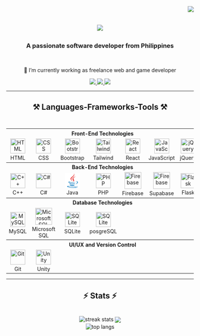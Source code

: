 <img align="right" src="https://visitor-badge.laobi.icu/badge?page_id=salesp07.salesp07" />

<h1 align="center">
    <img src="https://readme-typing-svg.herokuapp.com/?font=Righteous&size=35&center=true&vCenter=true&width=500&height=70&duration=4000&lines=Hi!+👋;+I'm+Joshua+Anderson+Padilla!;" />
</h1>

<h3 align="center">A passionate software developer from Philippines</h3>

<br/>

<div align="center">
 
 🔭 I’m currently working as freelance web and game developer
 

 </div>
 
<div align="center"> 
  <a href="mailto:andersonandy046@gmail.com">
    <img src="https://img.shields.io/badge/Gmail-333333?style=for-the-badge&logo=gmail&logoColor=red" />
  </a>
  <a href="https://www.linkedin.com/in/joshua-padilla-009681270/" target="_blank">
    <img src="https://img.shields.io/badge/LinkedIn-0077B5?style=for-the-badge&logo=linkedin&logoColor=white" target="_blank" />
  </a>
     <a href="https://portfolio-delta-three-97.vercel.app/index.html" target="_blank">
    <img src="https://img.shields.io/badge/Portfolio-FF5722?style=for-the-badge&logo=todoist&logoColor=white" target="_blank" />
  </a>
</div>

<hr>
 
<h2 align="center">⚒️ Languages-Frameworks-Tools ⚒️</h2>
<table>
<div style="display: flex; align-items: flex-start; align: center">
<table align="center">
  <tr>
    <th colspan="7" style="text-align:center;">Front-End Technologies</th>
  </tr>
  <tr>
    <td align="center" width="96"><img src="https://skillicons.dev/icons?i=html" width="40" height="40" title="HTML"/><br>HTML</td>
    <td align="center" width="96"><img src="https://skillicons.dev/icons?i=css" width="40" height="40" title="CSS"/><br>CSS</td>
    <td align="center" width="96"><img src="https://cdn.simpleicons.org/bootstrap/7952B3" width="40" height="40" title="Bootstrap"/><br>Bootstrap</td>
    <td align="center" width="96"><img src="https://skillicons.dev/icons?i=tailwind" width="40" height="40" title="Tailwind"/><br>Tailwind</td>
    <td align="center" width="96"><img src="https://skillicons.dev/icons?i=react" width="40" height="40" title="React"/><br>React</td>
    <td align="center" width="96"><img src="https://skillicons.dev/icons?i=js" width="40" height="40" title="JavaScript"/><br>JavaScript</td>
    <td align="center" width="96"><img src="https://cdn.iconscout.com/icon/free/png-512/free-jquery-3521520-2945023.png" width="40" height="40" title="jQuery"/><br>jQuery</td>
  </tr>
  <tr>
    <th colspan="7" style="text-align:center;">Back-End Technologies</th>
  </tr>
  <tr>
    <td align="center" width="96"><img src="https://techstack-generator.vercel.app/cpp-icon.svg" width="40" height="40" title="C++"/><br>C++</td>
    <td align="center" width="96"><img src="https://techstack-generator.vercel.app/csharp-icon.svg" width="40" height="40" title="C#"/><br>C#</td>
    <td align="center" width="96"><img src="https://raw.githubusercontent.com/devicons/devicon/master/icons/java/java-original.svg" width="40" height="40" title="Java"/><br>Java</td>
    <td align="center" width="96"><img src="https://skillicons.dev/icons?i=php" width="40" height="40" title="PHP"/><br>PHP</td>
    <td align="center" width="96"><img src="https://skillicons.dev/icons?i=firebase" width="45" height="45" title="Firebase"/><br>Firebase</td>
    <td align="center" width="96"><img src="https://skillicons.dev/icons?i=supabase" width="45" height="45" title="Firebase"/><br>Supabase</td>
    <td align="center" width="96"><img src="https://skillicons.dev/icons?i=flask" width="40" height="40" title="Flask"/><br>Flask</td>
    <td align="center" width="96"><img src="https://skillicons.dev/icons?i=nodejs" width="40" height="40" title="Node.js"/><br>Node.js</td>
  </tr>
  <tr>
    <th colspan="7" style="text-align:center;">Database Technologies</th>
  </tr>
  <tr>
    <td align="center" width="96"><img src="https://techstack-generator.vercel.app/mysql-icon.svg" width="40" height="40" title="MySQL"/><br>MySQL</td>
    <td align="center" width="96"><img src="https://cdn.jsdelivr.net/gh/devicons/devicon/icons/microsoftsqlserver/microsoftsqlserver-plain.svg" width="45" height="45" title="Microsoft SQL Server"/><br>Microsoft SQL</td>
    <td align="center" width="96"><img src="https://skillicons.dev/icons?i=sqlite" width="40" height="40" title="SQLite"/><br>SQLite</td>
    <td align="center" width="96"><img src="https://img.icons8.com/?size=100&id=38561&format=png&color=000000" width="40" height="40" title="SQLite"/><br>posgreSQL</td>
  </tr>
  <tr>
    <th colspan="7" style="text-align:center;">UI/UX and Version Control</th>
  </tr>
  <tr>
    <td align="center" width="96"><img src="https://upload.wikimedia.org/wikipedia/commons/3/3f/Git_icon.svg" width="40" height="40" title="Git"/><br>Git</td>
    <td align="center" width="96"><img src="https://skillicons.dev/icons?i=unity" width="40" height="40" title="Unity"/><br>Unity</td>
  </tr>
</table>

<hr/>

<h2 align="center">⚡ Stats ⚡</h2>
<br>
<div align=center>
  <img width=390 src="https://github-readme-streak-stats-salesp07.vercel.app/?user=anderson895&count_private=true&theme=react&border_radius=10" alt="streak stats"/>


 <img align="center" src ="https://github-readme-activity-graph.vercel.app/graph?username=anderson895&theme=react-dark&hide_border=true&hide_title=false&area=true&custom_title=Contribution%20Graph%20of%20last%2030%20days&height=350">
   <br/> 
  <img width=325 align="center" src="https://github-readme-stats-salesp07.vercel.app/api/top-langs/?username=anderson895&hide=HTML&langs_count=8&layout=compact&theme=react&border_radius=10&size_weight=0.5&count_weight=0.5&exclude_repo=github-readme-stats" alt="top langs" />
</div>


